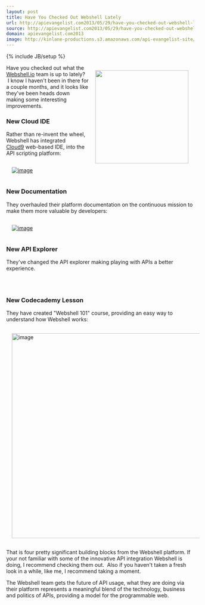 ```yaml
---
layout: post
title: Have You Checked Out Webshell Lately
url: http://apievangelist.com2013/05/29/have-you-checked-out-webshell-lately/
source: http://apievangelist.com2013/05/29/have-you-checked-out-webshell-lately/
domain: apievangelist.com2013
image: http://kinlane-productions.s3.amazonaws.com/api-evangelist-site/blog/webshell-logo.jpeg
---
```

{% include JB/setup %}
<p><a href="http://webshell.io/" target="_blank"><img style="padding: 15px;" src="https://s3.amazonaws.com/kinlane-productions/api-evangelist/webshell/webshell-logo.jpg" alt="" width="250" align="right" /></a></p>
<p>Have you checked out what the <a title="Webshell.io" href="http://webshell.io/">Webshell.io</a> team is up to lately? &nbsp;I know I haven't been in there for a couple months, and it looks like they've been heads down making some interesting improvements.</p>
<h3>New Cloud IDE</h3>
<p>Rather than re-invent the wheel, Webshell has integrated <a title="Cloud9" href="https://c9.io/">Cloud9</a>&nbsp;web-based IDE, into the API scripting platform:</p>
<p><a href="ttps://s3.amazonaws.com/kinlane-productions/api-evangelist/webshell/webshell-update-1.png" target="_blank"><img style="padding: 15px; display: block; margin-left: auto; margin-right: auto;" src="https://s3.amazonaws.com/kinlane-productions/api-evangelist/webshell/webshell-update-1.png" alt="image" /></a></p>
<h3>New Documentation</h3>
<p>They overhauled their platform documentation on the continuous mission to make them more valuable by developers:</p>
<p><a href="https://s3.amazonaws.com/kinlane-productions/api-evangelist/webshell/webshell-update-2.png" target="_blank"><img style="padding: 15px; display: block; margin-left: auto; margin-right: auto;" src="https://s3.amazonaws.com/kinlane-productions/api-evangelist/webshell/webshell-update-2.png" alt="image" /></a></p>
<h3>New API Explorer</h3>
<p>They've changed the API explorer making playing with APIs a better experience.</p>
<p><a href="https://s3.amazonaws.com/kinlane-productions/api-evangelist/webshell/webshell-update-3.png" target="_blank"><img style="padding: 15px; display: block; margin-left: auto; margin-right: auto;" src="https://s3.amazonaws.com/kinlane-productions/api-evangelist/webshell/webshell-update-3.png" alt="" /></a></p>
<h3>New Codecademy Lesson</h3>
<p>They have created "Webshell 101" course, providing an easy way to understand how Webshell works:<br /><a href="http://7za.r.mailjet.com/redirect/0v8nhcjr7rysybw5poob6n/www.codecademy.com/courses/web-beginner-en-Gux11/0/1" target="_blank"></a></p>
<p><a href="https://s3.amazonaws.com/kinlane-productions/api-evangelist/webshell/webshell-update-1.png" target="_blank"><img style="padding: 15px; display: block; margin-left: auto; margin-right: auto;" src="https://s3.amazonaws.com/kinlane-productions/api-evangelist/webshell/webshell-update-1.png" alt="image" width="550" /></a></p>
<p>That is four pretty significant building blocks from the Webshell platform. If your not familiar with some of the innovative API integration Webshell is doing, I recommend checking them out. &nbsp;Also if you haven't taken a fresh look in a while, like me, I recommend taking a moment.</p>
<p>The Webshell team gets the future of API usage, what they are doing via their platform represents a meaningful blend of the technology, business and politics of APIs, providing a model for the programmable web.</p>
